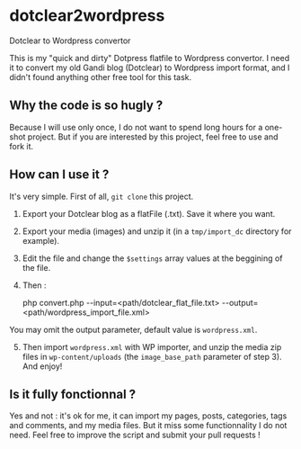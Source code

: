 # dotclear2wordpress
Dotclear to Wordpress convertor

This is my "quick and dirty" Dotpress flatfile to Wordpress convertor.
I need it to convert my old Gandi blog (Dotclear) to Wordpress import format,
and I didn't found anything other free tool for this task. 

Why the code is so hugly ?
----
Because I will use only once, I do not want to spend long hours for a one-shot project.
But if you are interested by this project, feel free to use and fork it.

How can I use it ?
-----
It's very simple. First of all, `git clone` this project.
1. Export your Dotclear blog as a flatFile (.txt). Save it where you want.
2. Export your media (images) and unzip it (in a `tmp/import_dc` directory for example).
3. Edit the file and change the `$settings` array values at the beggining of the file.
4. Then :

    php convert.php --input=<path/dotclear_flat_file.txt> --output=<path/wordpress_import_file.xml>

You may omit the output parameter, default value is `wordpress.xml`.

5. Then import `wordpress.xml` with WP importer, and unzip the media zip files in
`wp-content/uploads` (the `image_base_path` parameter of step 3). And enjoy!

Is it fully fonctionnal ?
-----
Yes and not : it's ok for me, it can import my pages, posts, categories, tags and
comments, and my media files. But it miss some functionnality I do not need. Feel 
free to improve the script and submit your pull requests !
